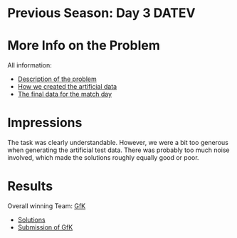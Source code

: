 # Previous Season: Day 3 DATEV

# More Info on the Problem
All information:
- [Description of the problem](3_Hackathon_der_Franconian_Data_League.pdf)
- [How we created the artificial data](hackathon-data_creation-master.zip)
- [The final data for the match day](final_data.zip)

# Impressions
The task was clearly understandable. However, we were a bit too generous when generating the artificial test data. There was probably too much noise involved, which made the solutions roughly equally good or poor.


# Results
Overall winning Team: [GfK](https://www.linkedin.com/company/gfk-an-niq-company)
- [Solutions](Presentation_Solutions_without_winners.pdf)
- [Submission of GfK](DSL_Datev-Challenge_GfK_submission.pdf)
